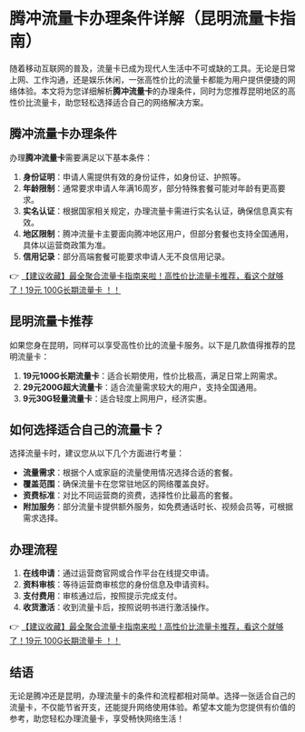 # 腾冲流量卡办理条件详解（昆明流量卡指南）

随着移动互联网的普及，流量卡已成为现代人生活中不可或缺的工具。无论是日常上网、工作沟通，还是娱乐休闲，一张高性价比的流量卡都能为用户提供便捷的网络体验。本文将为您详细解析**腾冲流量卡**的办理条件，同时为您推荐昆明地区的高性价比流量卡，助您轻松选择适合自己的网络解决方案。

## 腾冲流量卡办理条件

办理**腾冲流量卡**需要满足以下基本条件：

1. **身份证明**：申请人需提供有效的身份证件，如身份证、护照等。
2. **年龄限制**：通常要求申请人年满16周岁，部分特殊套餐可能对年龄有更高要求。
3. **实名认证**：根据国家相关规定，办理流量卡需进行实名认证，确保信息真实有效。
4. **地区限制**：腾冲流量卡主要面向腾冲地区用户，但部分套餐也支持全国通用，具体以运营商政策为准。
5. **信用记录**：部分高端套餐可能要求申请人无不良信用记录。

👉 [【建议收藏】最全聚合流量卡指南来啦！高性价比流量卡推荐，看这个就够了！19元 100G长期流量卡 ！！](https://bit.ly/Liuliangka)

## 昆明流量卡推荐

如果您身在昆明，同样可以享受高性价比的流量卡服务。以下是几款值得推荐的昆明流量卡：

1. **19元100G长期流量卡**：适合长期使用，性价比极高，满足日常上网需求。
2. **29元200G超大流量卡**：适合流量需求较大的用户，支持全国通用。
3. **9元30G轻量流量卡**：适合轻度上网用户，经济实惠。

## 如何选择适合自己的流量卡？

选择流量卡时，建议您从以下几个方面进行考量：

- **流量需求**：根据个人或家庭的流量使用情况选择合适的套餐。
- **覆盖范围**：确保流量卡在您常驻地区的网络覆盖良好。
- **资费标准**：对比不同运营商的资费，选择性价比最高的套餐。
- **附加服务**：部分流量卡提供额外服务，如免费通话时长、视频会员等，可根据需求选择。

## 办理流程

1. **在线申请**：通过运营商官网或合作平台在线提交申请。
2. **资料审核**：等待运营商审核您的身份信息及申请资料。
3. **支付费用**：审核通过后，按照提示完成支付。
4. **收货激活**：收到流量卡后，按照说明书进行激活操作。

👉 [【建议收藏】最全聚合流量卡指南来啦！高性价比流量卡推荐，看这个就够了！19元 100G长期流量卡 ！！](https://bit.ly/Liuliangka)

## 结语

无论是腾冲还是昆明，办理流量卡的条件和流程都相对简单。选择一张适合自己的流量卡，不仅能节省开支，还能提升网络使用体验。希望本文能为您提供有价值的参考，助您轻松办理流量卡，享受畅快网络生活！